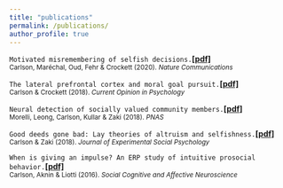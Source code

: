 ```yaml
---
title: "publications"
permalink: /publications/
author_profile: true
---
```

`Motivated misremembering of selfish decisions.`[<b>[pdf]</b>](https://rdcu.be/b3UvR)  
<sub>Carlson, Maréchal, Oud, Fehr & Crockett (2020). *Nature Communications*  </sub>
 
`The lateral prefrontal cortex and moral goal pursuit.`[<b>[pdf]</b>](https://static1.squarespace.com/static/538ca3ade4b090f9ef331978/t/5bc8db67e5e5f0da97432b84/1539890024330/1-s2.0-S2352250X18300034-main.pdf)  
<sub>Carlson & Crockett (2018). *Current Opinion in Psychology*  </sub>

`Neural detection of socially valued community members.`[<b>[pdf]</b>](http://ssnl.stanford.edu/sites/default/files/pdf/Morelli%20et%20al_in%20press_PNAS.pdf?width=85%&height=85%&iframe=true)  
<sub>Morelli, Leong, Carlson, Kullar & Zaki (2018). *PNAS*</sub>
 
`Good deeds gone bad: Lay theories of altruism and selfishness.`[<b>[pdf]</b>](http://ssnl.stanford.edu/sites/default/files/pdf/carlsonZaki_layTheories_inpress_0.pdf?width=85%&height=85%&iframe=true)  
<sub>Carlson & Zaki (2018). *Journal of Experimental Social Psychology*</sub>

`When is giving an impulse? An ERP study of intuitive prosocial behavior.`[<b>[pdf]</b>](https://academic.oup.com/scan/article-pdf/11/7/1121/27103123/nsv077.pdf)  
<sub>Carlson, Aknin & Liotti (2016). *Social Cognitive and Affective Neuroscience*</sub>


